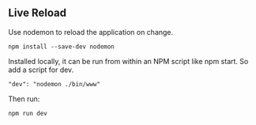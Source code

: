 Live Reload
-----------

Use nodemon to reload the application on change.

    npm install --save-dev nodemon
    
Installed locally, it can be run from within an NPM script like npm start. So add a script for dev.

    "dev": "nodemon ./bin/www"

Then run:

    npm run dev

